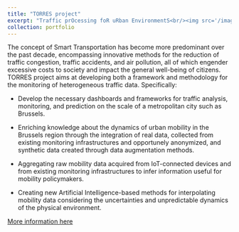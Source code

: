 ```yaml
---
title: "TORRES project"
excerpt: "Traffic prOcessing foR uRban EnvironmentS<br/><img src='/images/torres_visual.png' style='width: 50%; height: auto;'>"
collection: portfolio
---
```


The concept of Smart Transportation has become more predominant over the past decade, encompassing innovative methods for the reduction of traffic congestion, traffic accidents, and air pollution, all of which engender excessive costs to society and impact the general well-being of citizens. TORRES project aims at developing both a framework and methodology for the monitoring of heterogeneous traffic data. Specifically:

* Develop the necessary dashboards and frameworks for traffic analysis, monitoring, and prediction on the scale of a metropolitan city such as Brussels.

* Enriching knowledge about the dynamics of urban mobility in the Brussels region through the integration of real data, collected from existing monitoring infrastructures and opportunely anonymized, and synthetic data created through data augmentation methods.

* Aggregating raw mobility data acquired from IoT-connected devices and from existing monitoring infrastructures to infer information useful for mobility policymakers.

* Creating new Artificial Intelligence-based methods for interpolating mobility data considering the uncertainties and unpredictable dynamics of the physical environment.

[More information here](https://torresml6.wordpress.com/)
